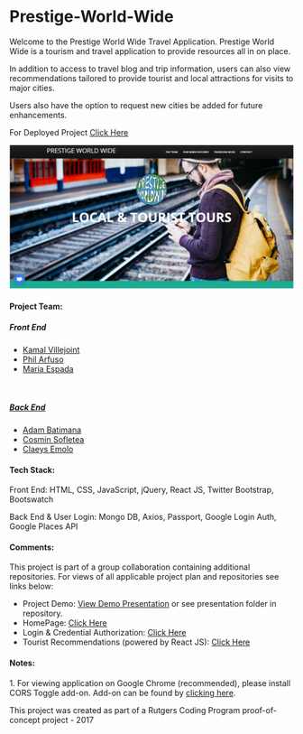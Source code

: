# Prestige-World-Wide
Welcome to the Prestige World Wide Travel Application. Prestige World Wide is a tourism and travel application to provide resources all in on place. 

In addition to access to travel blog and trip information, users can also view recommendations tailored to provide tourist and local attractions for visits to major cities. 

Users also have the option to request new cities be added for future enhancements.


For Deployed Project <a href="https://prestige-world-wide-3.herokuapp.com/"> Click Here</a>

<img src="./img/pww-landing-page.png"></img> 

<h4>Project Team:</h4>
<h5>Front End</h5>
    <ul>
        <li><a href="https://github.com/kvillejoint">Kamal Villejoint</a></li>
        <li><a href="https://github.com/arfusop">Phil Arfuso</a></li>
        <li><a href="https://github.com/mespada829">Maria Espada</a</li>
    </ul>
<br />
<h5>Back End</h5>
    <ul>
        <li><a href="https://github.com/adambatimana">Adam Batimana</a></li>
        <li><a href="https://github.com/CozO97">Cosmin Sofletea</a></li>
        <li><a href="https://github.com/cemolo">Claeys Emolo</a></li>
    </ul>

<h4>Tech Stack:</h4>
Front End: HTML, CSS, JavaScript, jQuery, React JS, Twitter Bootstrap, Bootswatch

Back End & User Login: Mongo DB, Axios, Passport, Google Login Auth, Google Places API

<h4>Comments:</h4>
This project is part of a group collaboration containing additional repositories. For views of all applicable project plan and repositories see links below:

* Project Demo: <a href="https://docs.google.com/presentation/d/1-GAj4ZTf9MAE5bN0_lQ74TCWeXO281dgzdFQQRf_CO0/edit?usp=sharing">View Demo Presentation</a> or see presentation folder in repository.
* HomePage: <a href="https://github.com/kvillejoint/Prestige-World-Wide-3"> Click Here</a>
* Login & Credential Authorization: <a href="https://github.com/cemolo/Prestige_Exp_Auth"> Click Here</a>
* Tourist Recommendations (powered by React JS): <a href="https://github.com/arfusop/prestige-world-wide"> Click Here</a>

<h4>Notes:</h4>
1. For viewing application on Google Chrome (recommended), please install CORS Toggle add-on. Add-on can be found by <a href="https://chrome.google.com/webstore/detail/cors-toggle/omcncfnpmcabckcddookmnajignpffnh?hl=en">clicking here</a>.

<p>This project was created as part of a Rutgers Coding Program proof-of-concept project - 2017</p>